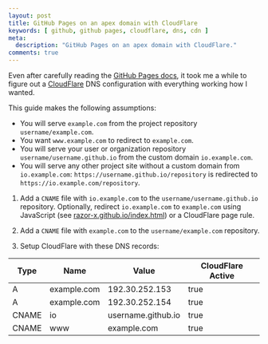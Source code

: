 ```yaml
---
layout: post
title: GitHub Pages on an apex domain with CloudFlare
keywords: [ github, github pages, cloudflare, dns, cdn ]
meta:
  description: "GitHub Pages on an apex domain with CloudFlare."
comments: true
---
```


Even after carefully reading the [GitHub Pages docs],
it took me a while to figure out a [CloudFlare] DNS configuration
with everything working how I wanted.

This guide makes the following assumptions:

- You will serve `example.com` from the project repository
  `username/example.com`.
- You want `www.example.com` to redirect to `example.com`.
- You will serve your user or organization repository
  `username/username.github.io`
  from the custom domain `io.example.com`.
- You will serve any other project site
  without a custom domain from `io.example.com`:
  `https://username.github.io/repository`
  is redirected to `https://io.example.com/repository`.

1. Add a `CNAME` file with `io.example.com`
   to the `username/username.github.io` repository.
   Optionally, redirect `io.example.com` to `example.com`
   using JavaScript (see [razor-x.github.io/index.html])
   or a CloudFlare page rule.

2. Add a `CNAME` file with `example.com`
   to the `username/example.com` repository.

3. Setup CloudFlare with these DNS records:

| Type  | Name        | Value              | CloudFlare Active |
|-------|-------------|--------------------|-------------------|
| A     | example.com | 192.30.252.153     | true              |
| A     | example.com | 192.30.252.154     | true              |
| CNAME | io          | username.github.io | true              |
| CNAME | www         | example.com        | true              |

[CloudFlare]: https://www.cloudflare.com/
[GitHub Pages docs]: https://pages.github.com/
[razor-x.github.io/index.html]: https://github.com/razor-x/razor-x.github.io/blob/eafe1df72f33fe15138d130564bb043f40956322/index.html

